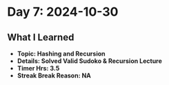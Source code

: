 # Day 7: 2024-10-30

## What I Learned
- **Topic: Hashing and Recursion**
- **Details: Solved Valid Sudoko & Recursion Lecture**
- **Timer Hrs: 3.5**
- **Streak Break Reason: NA**